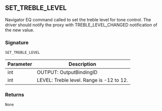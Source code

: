 ## SET\_TREBLE\_LEVEL

Navigator EQ command called to set the treble level for tone control. The driver should notify the proxy with TREBLE\_LEVEL\_CHANGED notification of the new value.


### Signature

`SET_TREBLE_LEVEL`


| Parameter | Description |
| --- | --- |
| int | OUTPUT: OutputBindingID |
| int | LEVEL: Treble level. Range is -12 to 12. |


### Returns

`None`